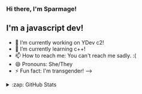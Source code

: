 ### Hi there, I'm Sparmage!


## I'm a javascript dev!


- 🔭 I’m currently working on YDev c2!
- 🌱 I’m currently learning c++!
- 📫 How to reach me: You can't reach me sadly. :(
- 😄 Pronouns: She/They
- ⚡ Fun fact: I'm transgender!
-->
<details>
  <summary>:zap: GitHub Stats</summary>

  <img align="left" alt="Sparmage's GitHub Stats" src="https://github-readme-stats.sparmage.vercel.app/api?username=Sparmage&show_icons=true&hide_border=true" />
